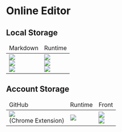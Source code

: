# Online Editor

## Local Storage
<table>
  <thead>
    <td>Markdown</td>
    <td>Runtime</td>
  </thead>
  <tr>
    <td>
      <div>
        <!-- StackEdit -->
        <div>
          <a href="https://stackedit.io/app#">
            <img src="https://img.shields.io/badge/-StackEdit-606060.svg?logo=stackedit&style=flat">
          </a>
        </div>
        <!-- Mermaid -->
        <div>
          <a href="https://mermaid-js.github.io/mermaid-live-editor/edit#pako:eNpVjstqw0AMRX9FaNVC_ANeFBq7zSbQQrPzZCFsOTMk80CWCcH2v3ccb1qtxD3nCk3Yxo6xxP4W760lUTjVJkCe96ay4gb1NJyhKN7mAyv4GPgxw_7lEGGwMSUXLq-bv18lqKbjqjGodeG6bKh69r8Cz1A3R0oa0_kvOd3jDB-N-7b5_H9ihXPrs-mp7KloSaAieSq4Q8_iyXX5_WlNDKplzwbLvHYkV4MmLNmjUePPI7RYqoy8wzF1pFw7ugj5LVx-AfLqVWg">
            <img src="https://img.shields.io/badge/-Mermaid-543F70.svg?logo=mermaid&style=flat">
          </a>
        </div>
        <!-- LaTex -->
        <div>
          <a href="https://josephernest.github.io/writing/">
            <img src="https://img.shields.io/badge/-LaTex-008080.svg?logo=LaTex&style=flat">
          </a>
        </div>
      </div>
    </td>
    <td>
      <div>
        <!-- WandBox -->
        <div>
          <a href="https://wandbox.org/">
            <img src="https://img.shields.io/badge/-WandBox-DF0000.svg?logo=llvm&style=flat">
          </a>
        </div>
        <!-- OnlineGDB -->
        <div>
          <a href="https://www.onlinegdb.com/online_c_compiler">
            <img src="https://img.shields.io/badge/-online_c_compiler-9266CC.svg?logo=stackblitz&style=flat">
          </a>
        </div>
        <!-- CodeChef -->
        <div>
          <a href="https://www.codechef.com/ide">
            <img src="https://img.shields.io/badge/-CodeChef-5B4638.svg?logo=codechef&style=flat">
          </a>
        </div>
      </div>
    </td>
  </tr>
</table>

## Account Storage
<table>
  <thead>
    <td>GitHub</td>
    <td>Runtime</td>
    <td>Front</td>
  </thead>
  <tr>
    <td>
      <div>
        <!-- GitHubIDE -->
        <div>
          <a href="https://chromewebstore.google.com/detail/github-web-ide/adjiklnjodbiaioggfpbpkhbfcnhgkfe">
            <img src="https://img.shields.io/badge/-GitHub_IDE-181717.svg?logo=github&style=flat">
          </a>
        </div>
        <div>(Chrome Extension)</div>
      </div>
    </td>
    <td>
      <div>
        <!-- CodeHS -->
        <div>
          <a href="https://codehs.com/sandbox/id/sandbox-oVKlF9">
            <img src="https://img.shields.io/badge/-CodeHS-29A7DF.svg?logo=pcgamingwiki&style=flat">
          </a>
        </div>
      </div>
    </td>
    <td>
      <div>
        <!-- CodePen -->
        <div>
          <a href="https://codepen.io/your-work/">
            <img src="https://img.shields.io/badge/-CodePen-000000.svg?logo=codepen&style=flat">
          </a>
        </div>
        <!-- CodeSandbox -->
        <div>
          <a href="https://codesandbox.io/dashboard/recent">
            <img src="https://img.shields.io/badge/-CodeSandbox-151515.svg?logo=codesandbox&style=flat">
          </a>
        </div>
      </div>
    </td>
  </tr>
</table>